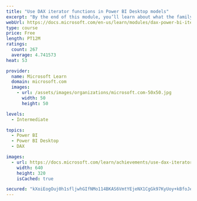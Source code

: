 ```yaml
---
title: "Use DAX iterator functions in Power BI Desktop models"
excerpt: "By the end of this module, you’ll learn about what the family of iterator functions can do and how to use them in your DAX calculations. Calculations will include custom summarizations, ranking, and concatenation."
webUrl: https://docs.microsoft.com/en-us/learn/modules/dax-power-bi-iterator-functions/
type: course
price: Free
length: PT12M
ratings:
  count: 267
  average: 4.741573
heat: 53

provider:
  name: Microsoft Learn
  domain: microsoft.com
  images:
    - url: /assets/images/organizations/microsoft.com-50x50.jpg
      width: 50
      height: 50

levels:
  - Intermediate

topics:
  - Power BI
  - Power BI Desktop
  - DAX

images:
  - url: https://docs.microsoft.com/learn/achievements/use-dax-iterator-functions-power-bi-desktop-social.png
    width: 640
    height: 320
    isCached: true

secured: "kXoiEogOuj0h1sfljwhGIfNMo114BKAS6VmtYEjeNX1CgGk97KyUoy+kBfoJeuUNtbZndLXpUqsDq5dgrZFmwLtN9GlrBk5W3fM8NedJhv9UQXo8OfLxOTfDZa4VDX5cw8MPeMtu6KanjxO880b7ZBW0FS897de3JomqpTX6Adf1cMpTp1FK+yCkduzjljl21W+bon+mKa8E52q2ItmiuOItkhVTpkrfeZhNyL/jzjuIx18XvmgKl0sOwBEKx+8J9EO8jQw2VI4RVwKAlwvGa60mvZF5oMVLfqJM+UU88VK0vl7FOkhVDpR6vLDEzjDj0BO1hWVHjaMQzA8kL88gqD/PZiTL+kFl8LodBbsw4caE6ZRXYqCP0b+Fls3nfhTgZg7Bcf1wh/xo9xDL80E4xZLRN7eZWqJpCVEDDWg5FdI=;t91gCtCOwjEzjyscTVsmVA=="
---
```


